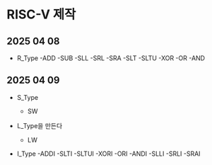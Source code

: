 # RISC-V 제작

## 2025 04 08
- R_Type
    -ADD 
    -SUB 
    -SLL 
    -SRL 
    -SRA 
    -SLT 
    -SLTU 
    -XOR 
    -OR 
    -AND 

## 2025  04 09  
- S_Type
  - SW 

- L_Type을 만든다 
  - LW   

- I_Type 
    -ADDI 
    -SLTI 
    -SLTUI 
    -XORI 
    -ORI 
    -ANDI 
    -SLLI 
    -SRLI 
    -SRAI 